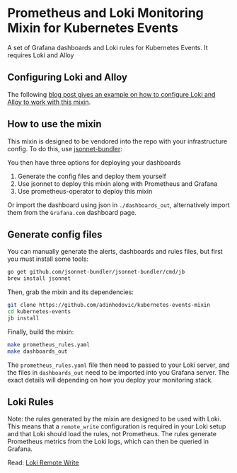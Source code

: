 # Prometheus and Loki Monitoring Mixin for Kubernetes Events

A set of Grafana dashboards and Loki rules for Kubernetes Events. It requires Loki and Alloy

## Configuring Loki and Alloy

The following [blog post gives an example on how to configure Loki and Alloy to work with this mixin](https://hodovi.cc/blog/kubernetes-events-monitoring-with-loki-alloy-and-grafana/).

## How to use the mixin

This mixin is designed to be vendored into the repo with your infrastructure config.
To do this, use [jsonnet-bundler](https://github.com/jsonnet-bundler/jsonnet-bundler):

You then have three options for deploying your dashboards

1. Generate the config files and deploy them yourself
2. Use jsonnet to deploy this mixin along with Prometheus and Grafana
3. Use prometheus-operator to deploy this mixin

Or import the dashboard using json in `./dashboards_out`, alternatively import them from the `Grafana.com` dashboard page.

## Generate config files

You can manually generate the alerts, dashboards and rules files, but first you
must install some tools:

```sh
go get github.com/jsonnet-bundler/jsonnet-bundler/cmd/jb
brew install jsonnet
```

Then, grab the mixin and its dependencies:

```sh
git clone https://github.com/adinhodovic/kubernetes-events-mixin
cd kubernetes-events
jb install
```

Finally, build the mixin:

```sh
make prometheus_rules.yaml
make dashboards_out
```

The `prometheus_rules.yaml` file then need to passed
to your Loki server, and the files in `dashboards_out` need to be imported
into you Grafana server. The exact details will depending on how you deploy your
monitoring stack.

## Loki Rules

Note: the rules generated by the mixin are designed to be used with Loki. This means that a `remote_write` configuration is required in your Loki setup and that Loki should load the rules, not Prometheus. The rules generate Prometheus metrics from the Loki logs, which can then be queried in Grafana.

Read: [Loki Remote Write](https://grafana.com/docs/loki/latest/alert/#remote-write)
